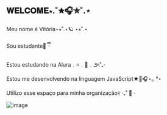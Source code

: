 ## 𝐖𝐄𝐋𝐂𝐎𝐌𝐄⋆.˚✮🎧✮˚.⋆

Meu nome é Vitória⋆⭒˚.⋆🪐 ⋆⭒˚.⋆ 

Sou estudante🎀 ྀི

Estou estudando na Alura﹒⌗﹒🦇﹒౨ৎ˚₊‧

Estou me desenvolvendo na linguagem JavaScript★🎸🎧⋆｡ °⋆

Utilizo esse espaço para minha organização୧ ‧₊˚ 🍵 ⋅

![image](https://github.com/user-attachments/assets/1a1b5283-e5d8-4e5a-a769-65f00862250d)
